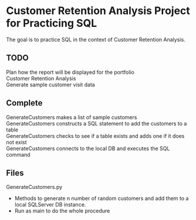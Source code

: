 # Customer Retention Analysis Project for Practicing SQL
The goal is to practice SQL in the context of Customer Retention Analysis.

## TODO
Plan how the report will be displayed for the portfolio  
Customer Retention Analysis  
Generate sample customer visit data  

## Complete
GenerateCustomers makes a list of sample customers  
GenerateCustomers constructs a SQL statement to add the customers to a table  
GenerateCustomers checks to see if a table exists and adds one if it does not exist  
GenerateCustomers connects to the local DB and executes the SQL command  

## Files
GenerateCustomers.py
- Methods to generate n number of random customers and add them to a local SQLServer DB instance.
- Run as main to do the whole procedure
